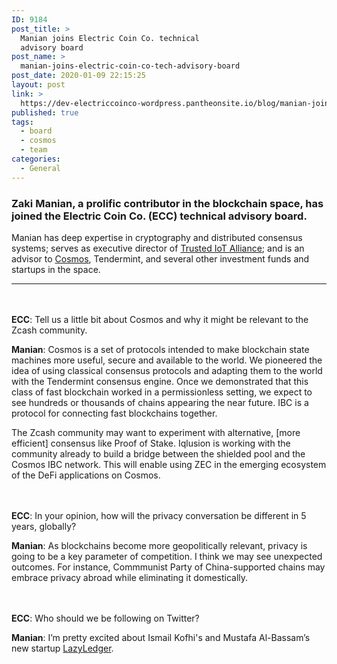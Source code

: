 ```yaml
---
ID: 9184
post_title: >
  Manian joins Electric Coin Co. technical
  advisory board
post_name: >
  manian-joins-electric-coin-co-tech-advisory-board
post_date: 2020-01-09 22:15:25
layout: post
link: >
  https://dev-electriccoinco-wordpress.pantheonsite.io/blog/manian-joins-electric-coin-co-tech-advisory-board/
published: true
tags:
  - board
  - cosmos
  - team
categories:
  - General
---
```

<!-- wp:heading {"level":3} -->
<h3>Zaki Manian, a prolific contributor in the blockchain space, has joined the Electric Coin Co. (ECC) technical advisory board.<br></h3>
<!-- /wp:heading -->

<!-- wp:paragraph -->
<p>Manian has deep expertise in cryptography and distributed consensus systems; serves as executive director of <a href="https://www.trusted-iot.org/" target="_blank" rel="noreferrer noopener" aria-label=" (opens in a new tab)">Trusted IoT Alliance</a>; and is an advisor to <a rel="noreferrer noopener" aria-label=" (opens in a new tab)" href="https://cosmos.network/" target="_blank">Cosmos</a>, Tendermint, and several other investment funds and startups in the space.</p>
<!-- /wp:paragraph -->

<!-- wp:paragraph -->
<p></p>
<!-- /wp:paragraph -->

<!-- wp:separator -->
<hr class="wp-block-separator"/>
<!-- /wp:separator -->

<!-- wp:spacer {"height":20} -->
<div style="height:20px" aria-hidden="true" class="wp-block-spacer"></div>
<!-- /wp:spacer -->

<!-- wp:paragraph -->
<p><strong>ECC</strong>: Tell us a little bit about Cosmos and why it might be relevant to the Zcash community.</p>
<!-- /wp:paragraph -->

<!-- wp:paragraph -->
<p><strong>Manian</strong>: Cosmos is a set of protocols intended to make blockchain state machines more useful, secure and available to the world. We pioneered the idea of using classical consensus protocols and adapting them to the world with the Tendermint consensus engine. Once we demonstrated that this class of fast blockchain worked in a permissionless setting, we expect to see hundreds or thousands of chains appearing the near future. IBC is a protocol for connecting fast blockchains together.&nbsp;</p>
<!-- /wp:paragraph -->

<!-- wp:paragraph -->
<p>The Zcash community may want to experiment with alternative, [more efficient] consensus like Proof of Stake. Iqlusion is working with the community already to build a bridge between the shielded pool and the Cosmos IBC network. This will enable using ZEC in the emerging ecosystem of the DeFi applications on Cosmos.</p>
<!-- /wp:paragraph -->

<!-- wp:spacer {"height":20} -->
<div style="height:20px" aria-hidden="true" class="wp-block-spacer"></div>
<!-- /wp:spacer -->

<!-- wp:paragraph -->
<p><strong>ECC</strong>: In your opinion, how will the privacy conversation be different in 5 years, globally?</p>
<!-- /wp:paragraph -->

<!-- wp:paragraph -->
<p><strong>Manian</strong>: As blockchains become more geopolitically relevant, privacy is going to be a key parameter of competition. I think we may see unexpected outcomes. For instance, Commmunist Party of China-supported chains may embrace privacy abroad while eliminating it domestically.</p>
<!-- /wp:paragraph -->

<!-- wp:spacer {"height":20} -->
<div style="height:20px" aria-hidden="true" class="wp-block-spacer"></div>
<!-- /wp:spacer -->

<!-- wp:paragraph -->
<p><strong>ECC</strong>: Who should we be following on Twitter?</p>
<!-- /wp:paragraph -->

<!-- wp:paragraph -->
<p><strong>Manian</strong>: I’m pretty excited about Ismail Kofhi's and Mustafa Al-Bassam’s new startup <a rel="noreferrer noopener" aria-label="LazyLedger (opens in a new tab)" href="https://twitter.com/lazyledger_io" target="_blank">LazyLedger</a>.<br></p>
<!-- /wp:paragraph -->
